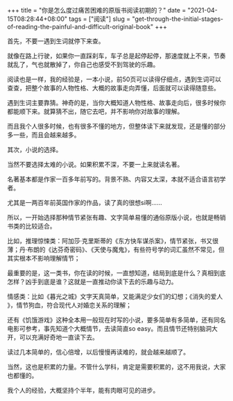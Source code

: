 +++
title = "你是怎么度过痛苦困难的原版书阅读初期的？"
date = "2021-04-15T08:28:44+08:00"
tags = ["阅读"]
slug = "get-through-the-initial-stages-of-reading-the-painful-and-difficult-original-book"
+++

首先，不要一遇到生词就停下来查。

就像在路上行驶，如果你一直踩刹车，车子总是起停起停，那速度就上不来，节奏就乱了，气也就散掉了，你自己也感受不到驾驶的乐趣。

阅读也是一样，我的经验是，一本小说，前50页可以读得仔细点，遇到生词可以查查，把整个故事的人物性格、大概的故事走向弄懂，后面就可以读得随意些。

遇到生词主要靠猜。神奇的是，当你大概知道人物性格、故事走向后，很多时候你都能顺下来。就算猜不出，随它去吧，并不影响你对故事的理解。

而且我个人很多时候，也有很多不懂的地方，但整体读下来就发现，还是懂的部分多一些，而且会越来越多。

其次，小说的选择。

当然不要选择太难的小说。如果积累不深，不要一上来就读名著。

名著基本都是作家一百多年前写的。背景不熟、内容又太深，本就不适合语言初学者。

尤其是一两百年前英国作家的作品，读了真的很想si啊……

所以，一开始选择那种情节紧张有趣、文字简单易懂的通俗原版小说，也就是畅销书类的比较适合。

比如，推理惊悚类：阿加莎·克里斯蒂的《东方快车谋杀案​》，情节紧张，书又很薄；丹·布朗的《达芬奇密码​》、《天使与魔鬼​》，有些符号学的词汇虽然不常见，但其实根本不影响理解情节；

最重要的是，这一类书，你在读的时候，一直想知道，结局到底是什么？真相到底怎样？凶手到底是谁？这就是一直推动你读下去的乐趣与动力。

情感类：比如《暮光之城​》文字天真简单，又能满足少女们的幻想；《消失的爱人​》，情节狗血，符合现代人对婚恋关系的理解；

还有《饥饿游戏​》这种全本用一般现在时写的小说，要多简单有多简单，还有同名电影可参考，事先知道个大概情节，去读简直so easy。而且情节还特别脑洞大开，可以充满好奇地一直读下去。

读过几本简单的，信心倍增，以后慢慢再读难的，就会越来越顺了。

当然，这也是积累的力量。不管什么学科，肯定是需要积累的，这不用我说，大家也都懂的。

我个人的经验，大概坚持个半年，能有肉眼可见的进步。
